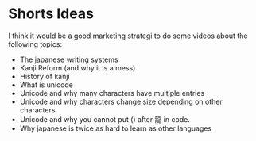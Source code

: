 # Shorts Ideas

I think it would be a good marketing strategi to do some videos about the following topics:

* The japanese writing systems
* Kanji Reform (and why it is a mess)
* History of kanji
* What is unicode
* Unicode and why many characters have multiple entries
* Unicode and why characters change size depending on other characters.
* Unicode and why you cannot put () after ⿓ in code.
* Why japanese is twice as hard to learn as other languages
